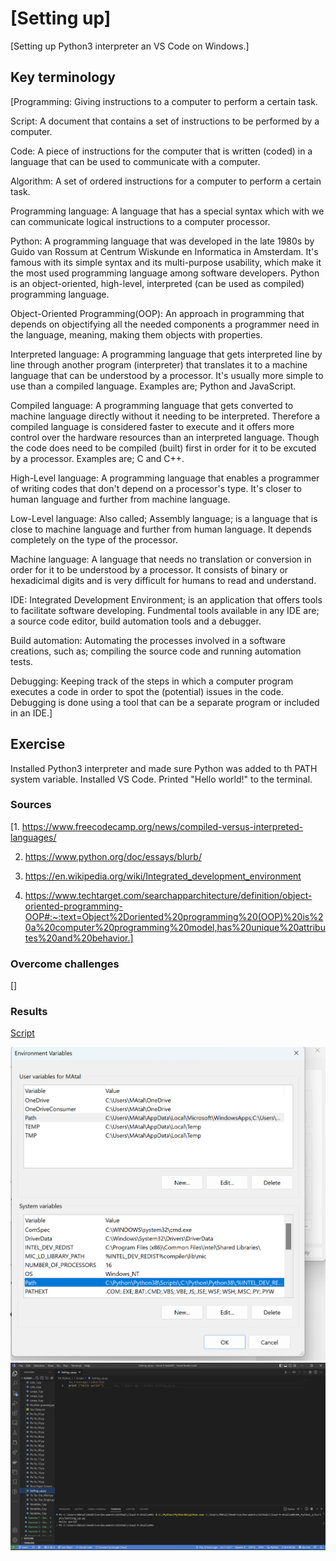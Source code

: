 # [Setting up]

[Setting up Python3 interpreter an VS Code on Windows.]

## Key terminology

[Programming: Giving instructions to a computer to perform a certain task.

Script: A document that contains a set of instructions to be performed by a computer.

Code: A piece of instructions for the computer that is written (coded) in a language that can be used to communicate with a computer.

Algorithm: A set of ordered instructions for a computer to perform a certain task.

Programming language: A language that has a special syntax which with we can communicate logical instructions to a computer processor.

Python: A programming language that was developed in the late 1980s by Guido van Rossum at Centrum Wiskunde en Informatica in Amsterdam. It's famous with its simple syntax and its multi-purpose usability, which make it the most used programming language among software developers. Python is an object-oriented, high-level, interpreted (can be used as compiled) programming language.

Object-Oriented Programming(OOP): An approach in programming that depends on objectifying all the needed components a programmer need in the language, meaning, making them objects with properties.

Interpreted language: A programming language that gets interpreted line by line through another program (interpreter) that translates it to a machine language that can be understood by a processor. It's usually more simple to use than a compiled language. Examples are; Python and JavaScript.

Compiled language: A programming language that gets converted to machine language directly without it needing to be interpreted. Therefore a compiled language is considered faster to execute and it offers more control over the hardware resources than an interpreted language. Though the code does need to be compiled (built) first in order for it to be excuted by a processor. Examples are; C and C++.

High-Level language: A programming language that enables a programmer of writing codes that don't depend on a processor's type. It's closer to human language and further from machine language.

Low-Level language: Also called; Assembly language; is a language that is close to machine language and further from human language. It depends completely on the type of the processor.

Machine language: A language that needs no translation or conversion in order for it to be understood by a processor. It consists of binary or hexadicimal digits and is very difficult for humans to read and understand.

IDE: Integrated Development Environment; is an application that offers tools to facilitate software developing. Fundmental tools available in any IDE are; a source code editor, build automation tools and a debugger.

Build automation: Automating the processes involved in a software creations, such as; compiling the source code and running automation tests.

Debugging: Keeping track of the steps in which a computer program executes a code in order to spot the (potential) issues in the code. Debugging is done using a tool that can be a separate program or included in an IDE.]

## Exercise

Installed Python3 interpreter and made sure Python was added to th PATH system variable. Installed VS Code. Printed "Hello world!" to the terminal.

### Sources

[1. <https://www.freecodecamp.org/news/compiled-versus-interpreted-languages/>

2. <https://www.python.org/doc/essays/blurb/>

3. https://en.wikipedia.org/wiki/Integrated_development_environment

4. https://www.techtarget.com/searchapparchitecture/definition/object-oriented-programming-OOP#:~:text=Object%2Doriented%20programming%20(OOP)%20is%20a%20computer%20programming%20model,has%20unique%20attributes%20and%20behavior.]

### Overcome challenges

[]

### Results

[Script](https://github.com/Techgrounds-Cloud-9/cloud-9-Atalla90/blob/293088ced593c156acb1b081918113ee799feb69/04_Python_1/Scripts/Setting_up.py)

![PATH_variable](https://github.com/Techgrounds-Cloud-9/cloud-9-Atalla90/blob/0c8561aa959abbcca243a50fbc92c4e5006b6e95/00_includes/Python/Python_in%20_Path.png)
![Hello_world](https://github.com/Techgrounds-Cloud-9/cloud-9-Atalla90/blob/0c8561aa959abbcca243a50fbc92c4e5006b6e95/00_includes/Python/Hello_world.png)
